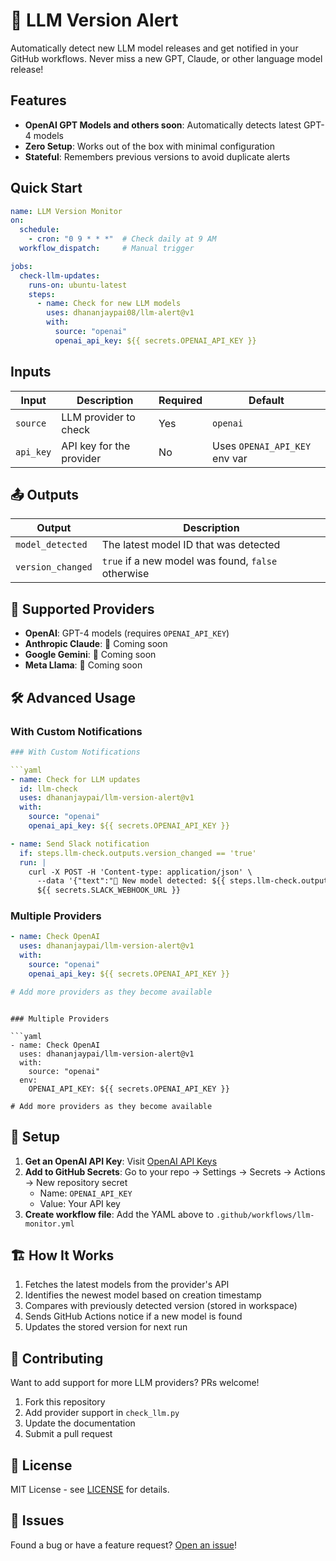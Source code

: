 # 🚨 LLM Version Alert

Automatically detect new LLM model releases and get notified in your GitHub workflows. Never miss a new GPT, Claude, or other language model release!

## Features

- **OpenAI GPT Models and others soon**: Automatically detects latest GPT-4 models
- **Zero Setup**: Works out of the box with minimal configuration
- **Stateful**: Remembers previous versions to avoid duplicate alerts

## Quick Start

```yaml
name: LLM Version Monitor
on:
  schedule:
    - cron: "0 9 * * *"  # Check daily at 9 AM
  workflow_dispatch:     # Manual trigger

jobs:
  check-llm-updates:
    runs-on: ubuntu-latest
    steps:
      - name: Check for new LLM models
        uses: dhananjaypai08/llm-alert@v1
        with:
          source: "openai"
          openai_api_key: ${{ secrets.OPENAI_API_KEY }}
```

## Inputs

| Input | Description | Required | Default |
|-------|-------------|----------|---------|
| `source` | LLM provider to check | Yes | `openai` |
| `api_key` | API key for the provider | No | Uses `OPENAI_API_KEY` env var |

## 📤 Outputs

| Output | Description |
|--------|-------------|
| `model_detected` | The latest model ID that was detected |
| `version_changed` | `true` if a new model was found, `false` otherwise |

## 🔧 Supported Providers

- **OpenAI**: GPT-4 models (requires `OPENAI_API_KEY`)
- **Anthropic Claude**: 🚧 Coming soon
- **Google Gemini**: 🚧 Coming soon
- **Meta Llama**: 🚧 Coming soon

## 🛠️ Advanced Usage

### With Custom Notifications

```yaml
### With Custom Notifications

```yaml
- name: Check for LLM updates
  id: llm-check
  uses: dhananjaypai/llm-version-alert@v1
  with:
    source: "openai"
    openai_api_key: ${{ secrets.OPENAI_API_KEY }}

- name: Send Slack notification
  if: steps.llm-check.outputs.version_changed == 'true'
  run: |
    curl -X POST -H 'Content-type: application/json' \
      --data '{"text":"🚨 New model detected: ${{ steps.llm-check.outputs.model_detected }}"}' \
      ${{ secrets.SLACK_WEBHOOK_URL }}
```

### Multiple Providers

```yaml
- name: Check OpenAI
  uses: dhananjaypai/llm-version-alert@v1
  with:
    source: "openai"
    openai_api_key: ${{ secrets.OPENAI_API_KEY }}

# Add more providers as they become available
```
```

### Multiple Providers

```yaml
- name: Check OpenAI
  uses: dhananjaypai/llm-version-alert@v1
  with:
    source: "openai"
  env:
    OPENAI_API_KEY: ${{ secrets.OPENAI_API_KEY }}

# Add more providers as they become available
```

## 🔐 Setup

1. **Get an OpenAI API Key**: Visit [OpenAI API Keys](https://platform.openai.com/api-keys)
2. **Add to GitHub Secrets**: Go to your repo → Settings → Secrets → Actions → New repository secret
   - Name: `OPENAI_API_KEY`
   - Value: Your API key
3. **Create workflow file**: Add the YAML above to `.github/workflows/llm-monitor.yml`

## 🏗️ How It Works

1. Fetches the latest models from the provider's API
2. Identifies the newest model based on creation timestamp
3. Compares with previously detected version (stored in workspace)
4. Sends GitHub Actions notice if a new model is found
5. Updates the stored version for next run

## 🤝 Contributing

Want to add support for more LLM providers? PRs welcome!

1. Fork this repository
2. Add provider support in `check_llm.py`
3. Update the documentation
4. Submit a pull request

## 📄 License

MIT License - see [LICENSE](LICENSE) for details.

## 🐛 Issues

Found a bug or have a feature request? [Open an issue](https://github.com/dhananjaypai08/llm-alerts/issues)!